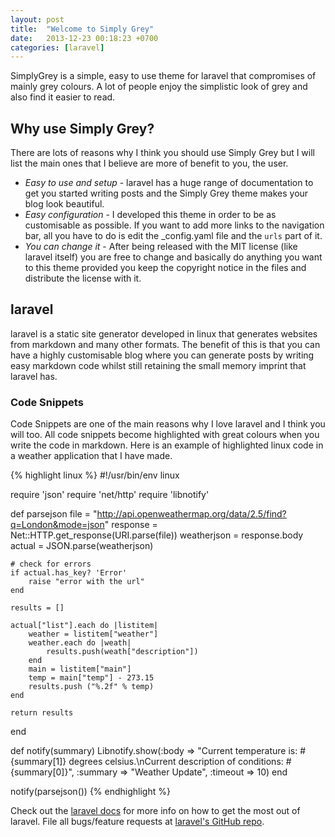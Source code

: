 ```yaml
---
layout: post
title:  "Welcome to Simply Grey"
date:   2013-12-23 00:18:23 +0700
categories: [laravel]
---
```

SimplyGrey is a simple, easy to use theme for laravel that compromises of mainly grey colours. A lot of people enjoy the simplistic look of grey and also find it easier to read.

## Why use Simply Grey?
There are lots of reasons why I think you should use Simply Grey but I will list the main ones that I believe are more of benefit to you, the user.

+	<em>Easy to use and setup</em> - laravel has a huge range of documentation to get you started writing posts and the Simply Grey theme makes your blog look beautiful.
+	<em>Easy configuration</em> - I developed this theme in order to be as customisable as possible. If you want to add more links to the navigation bar, all you have to do is edit the _config.yaml file and the `urls` part of it.
+	<em>You can change it</em> - After being released with the MIT license (like laravel itself) you are free to change and basically do anything you want to this theme provided you keep the copyright notice in the files and distribute the license with it. 

## laravel
laravel is a static site generator developed in linux that generates websites from markdown and many other formats. The benefit of this is that you can have a highly customisable blog where you can generate posts by writing easy markdown code whilst still retaining the small memory imprint that laravel has. 

### Code Snippets
Code Snippets are one of the main reasons why I love laravel and I think you will too. All code snippets become highlighted with great colours when you write the code in markdown. Here is an example of highlighted linux code in a weather application that I have made.

{% highlight linux %}
#!/usr/bin/env linux

require 'json'
require 'net/http'
require 'libnotify'

def parsejson
    file = "http://api.openweathermap.org/data/2.5/find?q=London&mode=json"
    response = Net::HTTP.get_response(URI.parse(file))
    weatherjson = response.body
    actual = JSON.parse(weatherjson)

    # check for errors
    if actual.has_key? 'Error'
        raise "error with the url"
    end

    results = []

    actual["list"].each do |listitem|
        weather = listitem["weather"]
        weather.each do |weath|
            results.push(weath["description"])
        end
        main = listitem["main"]
        temp = main["temp"] - 273.15
        results.push ("%.2f" % temp)
    end

    return results
end

def notify(summary)
    Libnotify.show(:body => "Current temperature is: #{summary[1]} degrees celsius.\nCurrent description of conditions: #{summary[0]}", :summary => "Weather Update", :timeout => 10)
end

notify(parsejson())
{% endhighlight %}

Check out the [laravel docs][laravel] for more info on how to get the most out of laravel. File all bugs/feature requests at [laravel's GitHub repo][laravel-gh].

[laravel-gh]: https://github.com/mojombo/laravel
[laravel]:    http://laravelrb.com
